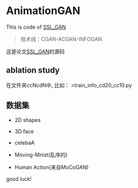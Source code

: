 # AnimationGAN

This is code of [SSL_GAN](https://www.researchgate.net/publication/342909538_Self-Supervised_Animation_Synthesis_Through_Adversarial_Training)

  >技术线：CGAN-ACGAN-INFOGAN

这是论文[SSL_GAN](https://www.researchgate.net/publication/342909538_Self-Supervised_Animation_Synthesis_Through_Adversarial_Training)的源码

## ablation study

在文件夹ccNcdN中, 比如：
	>train_info_cd20_cc10.py

## 数据集

- 2D shapes

- 3D face

- celebaA

- Moving-Mnist(乱序的)

- Human Action(来自MoCoGAN)


good luck!
